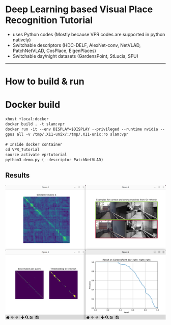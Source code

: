 # Deep Learning based Visual Place Recognition Tutorial

- uses Python codes (Mostly because VPR codes are supported in python natively)
- Switchable descriptors (HDC-DELF, AlexNet-conv, NetVLAD, PatchNetVLAD, CosPlace, EigenPlaces)
- Switchable day/night datasets (GardensPoint, StLucia, SFU)

---

# How to build & run

# Docker build

```
xhost +local:docker
docker build . -t slam:vpr
docker run -it --env DISPLAY=$DISPLAY --privileged --runtime nvidia --gpus all -v /tmp/.X11-unix/:/tmp/.X11-unix:ro slam:vpr

# Inside docker container
cd VPR_Tutorial
source activate vprtutorial
python3 demo.py (--descriptor PatchNetVLAD)
```

## Results

![](output.png)
